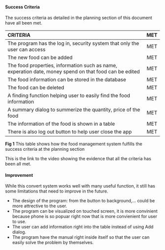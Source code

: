 #### Success Criteria 

The success criteria as detailed in the planning section of this document have all been met.

|CRITERIA|MET|
|:---|:---:|
|The program has the log in, security system that only the user can access|MET|
|The new food can be added|MET|
|The food properties, information such as name, experation date, money spend on that food can be edited|MET|
|The food information can be stored in the database|MET|
|The food can be deleted|MET|
|A finding function helping user to easily find the food information|MET|
|A summary dialog to summerize the quantity, price of the food|MET|
|The information of the food is shown in a table|MET|
|There is also log out button to help user close the app|MET|

**Fig 1** This table shows how the food management system fulfills the success criteria at the planning section

This is the link to the video showing the evidence that all the criteria has been all met. 

#### Improvement
 
 While this convert system works well with many useful function, it still has some limitations that need to improve in the future.
 
 - The design of the program: from the button to background,... could be more attrective to the user. 
 - The program can be visualized on touched screen, it is more convinient because phone is so popuar right now that is more convienient for user to use.
 - The user can add information right into the table instead of using Add dialog.
 - The program have the manual right inside itself so that the user can easily solve the problem by themselves.

